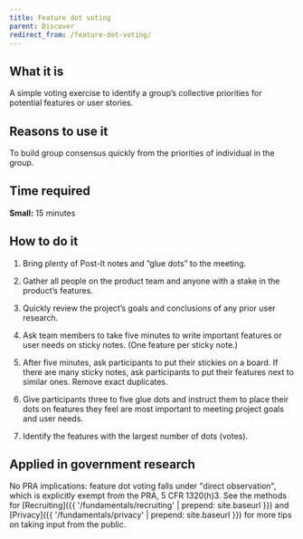 ```yaml
---
title: Feature dot voting
parent: Discover
redirect_from: /feature-dot-voting/
---
```


## What it is

A simple voting exercise to identify a group’s collective priorities for potential features or user stories.

## Reasons to use it

To build group consensus quickly from the priorities of individual in the group.

## Time required

**Small:** 15 minutes

## How to do it

1. Bring plenty of Post-It notes and “glue dots” to the meeting.

2. Gather all people on the product team and anyone with a stake in the product’s features.

3. Quickly review the project’s goals and conclusions of any prior user research.

4. Ask team members to take five minutes to write important features or user needs on sticky notes. (One feature per sticky note.)

5. After five minutes, ask participants to put their stickies on a board. If there are many sticky notes, ask participants to put their features next to similar ones. Remove exact duplicates.

6. Give participants three to five glue dots and instruct them to place their dots on features they feel are most important to meeting project goals and user needs.

7. Identify the features with the largest number of dots (votes).

## Applied in government research

No PRA implications: feature dot voting falls under "direct observation", which is explicitly exempt from the PRA, 5 CFR 1320(h)3. See the methods for [Recruiting]({{ '/fundamentals/recruiting' | prepend: site.baseurl }}) and [Privacy]({{ '/fundamentals/privacy' | prepend: site.baseurl }}) for more tips on taking input from the public.
